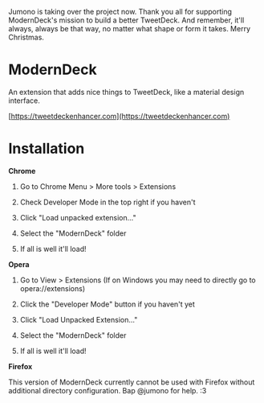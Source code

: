 Jumono is taking over the project now. Thank you all for supporting ModernDeck's mission to build a better TweetDeck. And remember, it'll always, always be that way, no matter what shape or form it takes. Merry Christmas. 

ModernDeck
==================

An extension that adds nice things to TweetDeck, like a material design interface.

[https://tweetdeckenhancer.com](https://tweetdeckenhancer.com)

Installation
==================

**Chrome**

1. Go to Chrome Menu > More tools > Extensions

2. Check Developer Mode in the top right if you haven't

3. Click "Load unpacked extension..."

4. Select the "ModernDeck" folder

5. If all is well it'll load!

**Opera**

1. Go to View > Extensions (If on Windows you may need to directly go to opera://extensions)

2. Click the "Developer Mode" button if you haven't yet

3. Click "Load Unpacked Extension..."

4. Select the "ModernDeck" folder

5. If all is well it'll load!


**Firefox**

This version of ModernDeck currently cannot be used with Firefox without additional directory configuration. Bap @jumono for help. :3
